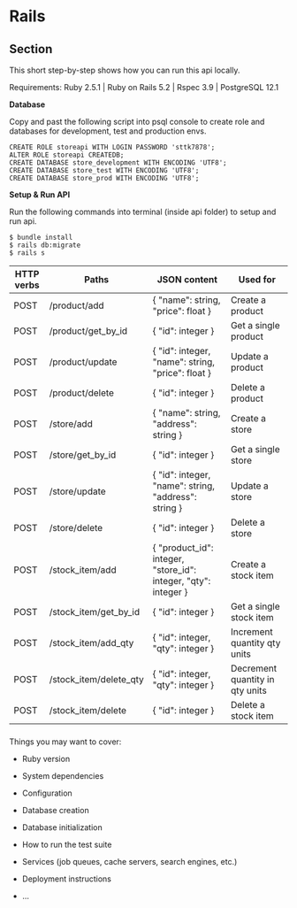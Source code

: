 # Rails

## Section
This short step-by-step shows how you can run this api locally.

Requirements: Ruby 2.5.1 | Ruby on Rails 5.2 | Rspec 3.9 | PostgreSQL 12.1

**Database**

Copy and past the following script into psql console to create role and databases for development, test and production envs.

```
CREATE ROLE storeapi WITH LOGIN PASSWORD 'sttk7878';
ALTER ROLE storeapi CREATEDB;
CREATE DATABASE store_development WITH ENCODING 'UTF8';
CREATE DATABASE store_test WITH ENCODING 'UTF8';
CREATE DATABASE store_prod WITH ENCODING 'UTF8';
```

**Setup & Run API**

Run the following commands into terminal (inside api folder) to setup and run api.


``` 
$ bundle install
$ rails db:migrate
$ rails s  
``` 


| HTTP verbs  | Paths | JSON content | Used for
| ------------- | ------------- | ------------- | ------------- |
| POST  | /product/add  | { "name": string, "price": float } | Create a product |
| POST  | /product/get_by_id  | { "id": integer } | Get a single product |
| POST  | /product/update  | { "id": integer, "name": string, "price": float } | Update a product |
| POST  | /product/delete  | { "id": integer } | Delete a product |
| POST  | /store/add  | { "name": string, "address": string } | Create a store |
| POST  | /store/get_by_id  | { "id": integer } | Get a single store |
| POST  | /store/update  | { "id": integer, "name": string, "address": string } | Update a store |
| POST  | /store/delete  | { "id": integer } | Delete a store |
| POST  | /stock_item/add  | { "product_id": integer, "store_id": integer, "qty": integer } | Create a stock item |
| POST  | /stock_item/get_by_id  | { "id": integer } | Get a single stock item |
| POST  | /stock_item/add_qty  | { "id": integer, "qty": integer } | Increment quantity qty units |
| POST  | /stock_item/delete_qty  | { "id": integer, "qty": integer } | Decrement quantity in qty units |
| POST  | /stock_item/delete  | { "id": integer } | Delete a stock item |

###
Things you may want to cover:

* Ruby version

* System dependencies

* Configuration

* Database creation

* Database initialization

* How to run the test suite

* Services (job queues, cache servers, search engines, etc.)

* Deployment instructions

* ...
